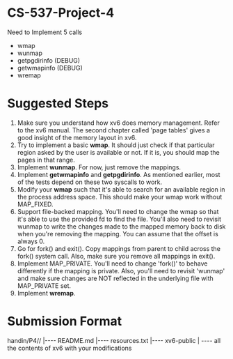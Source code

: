 # CS-537-Project-4

Need to Implement 5 calls 
- wmap
- wunmap
- getpgdirinfo (DEBUG)
- getwmapinfo (DEBUG)
- wremap

# Suggested Steps 
1. Make sure you understand how xv6 does memory management. Refer to the xv6 manual. The second chapter called 'page tables' gives a good insight of the memory layout in xv6. 
2. Try to implement a basic **wmap**. It should just check if that particular region asked by the user is available or not. If it is, you should map the pages in that range.
3. Implement **wunmap**. For now, just remove the mappings.
4. Implement **getwmapinfo** and **getpgdirinfo**. As mentioned earlier, most of the tests depend on these two syscalls to work.
5. Modify your **wmap** such that it's able to search for an available region in the process address space. This should make your wmap work without MAP_FIXED.
6. Support file-backed mapping. You'll need to change the wmap so that it's able to use the provided fd to find the file. You'll also need to revisit wunmap to write the changes made to the mapped memory back to disk when you're removing the mapping. You can assume that the offset is always 0.
7. Go for fork() and exit(). Copy mappings from parent to child across the fork() system call. Also, make sure you remove all mappings in exit().
8. Implement MAP_PRIVATE. You'll need to change 'fork()' to behave differently if the mapping is private. Also, you'll need to revisit 'wunmap' and make sure changes are NOT reflected in the underlying file with MAP_PRIVATE set.
9. Implement **wremap**.

# Submission Format
handin/P4/<your cs login>/
|---- README.md 
|---- resources.txt
|---- xv6-public
     | ---- all the contents of xv6 with your modifications



